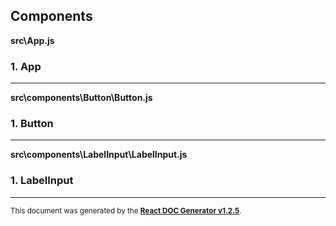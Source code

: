 Components
----------

**src\App.js**

### 1. App




-----
**src\components\Button\Button.js**

### 1. Button




-----
**src\components\LabelInput\LabelInput.js**

### 1. LabelInput




-----

<sub>This document was generated by the <a href="https://github.com/marborkowski/react-doc-generator" target="_blank">**React DOC Generator v1.2.5**</a>.</sub>
